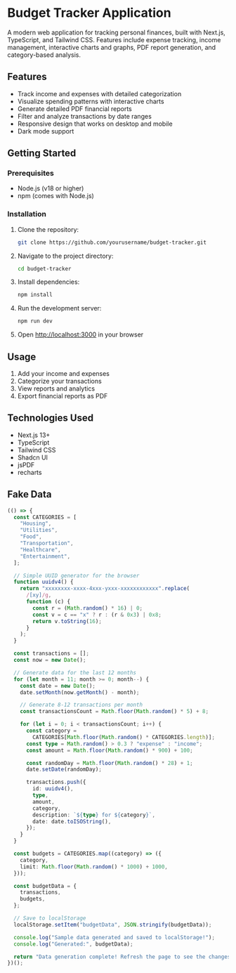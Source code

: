 # Budget Tracker Application

A modern web application for tracking personal finances, built with Next.js, TypeScript, and Tailwind CSS. Features include expense tracking, income management, interactive charts and graphs, PDF report generation, and category-based analysis.

## Features

- Track income and expenses with detailed categorization
- Visualize spending patterns with interactive charts
- Generate detailed PDF financial reports
- Filter and analyze transactions by date ranges
- Responsive design that works on desktop and mobile
- Dark mode support

## Getting Started

### Prerequisites

- Node.js (v18 or higher)
- npm (comes with Node.js)

### Installation

1. Clone the repository:

   ```bash
   git clone https://github.com/yourusername/budget-tracker.git
   ```

2. Navigate to the project directory:

   ```bash
   cd budget-tracker
   ```

3. Install dependencies:

   ```bash
   npm install
   ```

4. Run the development server:

   ```bash
   npm run dev
   ```

5. Open [http://localhost:3000](http://localhost:3000) in your browser

## Usage

1. Add your income and expenses
2. Categorize your transactions
3. View reports and analytics
4. Export financial reports as PDF

## Technologies Used

- Next.js 13+
- TypeScript
- Tailwind CSS
- Shadcn UI
- jsPDF
- recharts

## Fake Data

```typescript
(() => {
  const CATEGORIES = [
    "Housing",
    "Utilities",
    "Food",
    "Transportation",
    "Healthcare",
    "Entertainment",
  ];

  // Simple UUID generator for the browser
  function uuidv4() {
    return "xxxxxxxx-xxxx-4xxx-yxxx-xxxxxxxxxxxx".replace(
      /[xy]/g,
      function (c) {
        const r = (Math.random() * 16) | 0;
        const v = c == "x" ? r : (r & 0x3) | 0x8;
        return v.toString(16);
      }
    );
  }

  const transactions = [];
  const now = new Date();

  // Generate data for the last 12 months
  for (let month = 11; month >= 0; month--) {
    const date = new Date();
    date.setMonth(now.getMonth() - month);

    // Generate 8-12 transactions per month
    const transactionsCount = Math.floor(Math.random() * 5) + 8;

    for (let i = 0; i < transactionsCount; i++) {
      const category =
        CATEGORIES[Math.floor(Math.random() * CATEGORIES.length)];
      const type = Math.random() > 0.3 ? "expense" : "income";
      const amount = Math.floor(Math.random() * 900) + 100;

      const randomDay = Math.floor(Math.random() * 28) + 1;
      date.setDate(randomDay);

      transactions.push({
        id: uuidv4(),
        type,
        amount,
        category,
        description: `${type} for ${category}`,
        date: date.toISOString(),
      });
    }
  }

  const budgets = CATEGORIES.map((category) => ({
    category,
    limit: Math.floor(Math.random() * 1000) + 1000,
  }));

  const budgetData = {
    transactions,
    budgets,
  };

  // Save to localStorage
  localStorage.setItem("budgetData", JSON.stringify(budgetData));

  console.log("Sample data generated and saved to localStorage!");
  console.log("Generated:", budgetData);

  return "Data generation complete! Refresh the page to see the changes.";
})();
```
